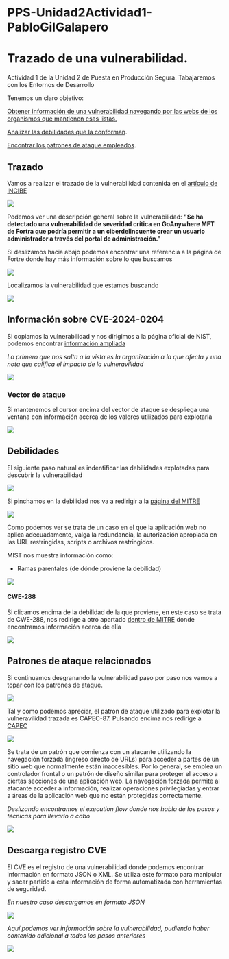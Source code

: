 # PPS-Unidad2Actividad1-PabloGilGalapero

# Trazado de una vulnerabilidad.
Actividad 1 de la Unidad 2 de Puesta en Producción Segura. Tabajaremos con los Entornos de Desarrollo

Tenemos un claro objetivo:

[Obtener información de una vulnerabilidad navegando por las webs de los organismos que mantienen esas listas.](#Trazado)

[Analizar las debilidades que la conforman](#Debilidades).

[Encontrar los patrones de ataque empleados](#Patrones).

## Trazado

Vamos a realizar el trazado de la vulnerabilidad contenida en el [artículo de INCIBE](https://www.incibe.es/empresas/avisos/vulnerabilidad-critica-de-omision-de-autenticacion-en-goanywhere-mft-de-fortra)

![](imagenes/1.png)

Podemos ver una descripción general sobre la vulnerabilidad: **"Se ha detectado una vulnerabilidad de severidad crítica en GoAnywhere MFT de Fortra que podría permitir a un ciberdelincuente crear un usuario administrador a través del portal de administración."**

Si deslizamos hacia abajo podemos encontrar una referencia a la página de Fortre donde hay más información sobre lo que buscamos

![](imagenes/2.png)

Localizamos la vulnerabilidad que estamos buscando

![](imagenes/3.png)

## Información sobre CVE-2024-0204

Si copiamos la vulnerabilidad y nos dirigimos a la página oficial de NIST, podemos encontrar [información ampliada](https://nvd.nist.gov/vuln/search/results?form_type=Basic&results_type=overview&query=CVE-2024-0204&search_type=all&isCpeNameSearch=false)

_Lo primero que nos salta a la vista es la organización a la que afecta y una nota que califica el impacto de la vulneravilidad_

![](imagenes/4.png)

### Vector de ataque

Si mantenemos el cursor encima del vector de ataque se despliega una ventana con información acerca de los valores utilizados para explotarla

![](imagenes/5.png)

## Debilidades 

El siguiente paso natural es indentificar las debilidades explotadas para descubrir la vulnerabilidad

![](imagenes/6.png)

Si pinchamos en la debilidad nos va a redirigir a la [página del MITRE](https://cwe.mitre.org/data/definitions/425.html)

![](imagenes/7.png)

Como podemos ver se trata de un caso en el que la aplicación web no aplica adecuadamente, valga la redundancia, la autorización apropiada en las URL restringidas, scripts o archivos restringidos.

MIST nos muestra información como: 

- Ramas parentales (de dónde proviene la debilidad)

![](imagenes/8.png)

#### CWE-288

Si clicamos encima de la debilidad de la que proviene, en este caso se trata de CWE-288, nos redirige a otro apartado [dentro de MITRE](https://cwe.mitre.org/data/definitions/288.html) donde encontramos información acerca de ella

![](imagenes/16.png)

## Patrones de ataque relacionados

Si continuamos desgranando la vulnerabilidad paso por paso nos vamos a topar con los patrones de ataque.

![](imagenes/9.png)

Tal y como podemos apreciar, el patron de ataque utilizado para explotar la vulneravilidad trazada es CAPEC-87. Pulsando encima nos redirige a [CAPEC](https://capec.mitre.org/data/definitions/87.html)

![](imagenes/17.png)

Se trata de un patrón que comienza con un atacante utilizando la navegación forzada (ingreso directo de URLs) para acceder a partes de un sitio web que normalmente están inaccesibles. Por lo general, se emplea un controlador frontal o un patrón de diseño similar para proteger el acceso a ciertas secciones de una aplicación web. La navegación forzada permite al atacante acceder a información, realizar operaciones privilegiadas y entrar a áreas de la aplicación web que no están protegidas correctamente.

_Deslizando encontramos el execution flow donde nos habla de los pasos y técnicas para llevarlo a cabo_

![](imagenes/18.png)

## Descarga registro CVE

El CVE es el registro de una vulnerabilidad donde podemos encontrar información en formato JSON o XML. Se utiliza este formato para manipular y sacar partido a esta información de forma automatizada con herramientas de seguridad.

_En nuestro caso descargamos en formato JSON_

![](imagenes/14.png)

_Aquí podemos ver información sobre la vulnerabilidad, pudiendo haber contenido adicional a todos los pasos anteriores_

![](imagenes/15.png)



